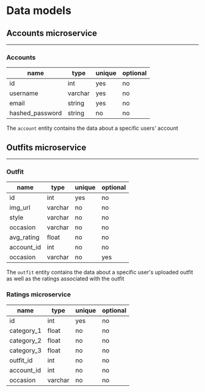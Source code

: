 # Data models

## Accounts microservice

---

### Accounts

| name             | type    | unique | optional |
| ---------------- | ------  | ------ | -------- |
| id               | int     | yes    | no       |
| username         | varchar | yes    | no       |
| email            | string  | yes    | no       |
| hashed_password  | string  | no     | no       |

The `account` entity contains the data about a specific users' account

## Outfits microservice

---

### Outfit

| name             | type    | unique | optional |
| ---------------- | ------  | ------ | -------- |
| id               | int     | yes    | no       |
| img_url          | varchar | no     | no       |
| style            | varchar | no     | no       |
| occasion         | varchar | no     | no       |
| avg_rating       | float   | no     | no       |
| account_id       | int     | no     | no       |
| occasion         | varchar | no     | yes       |

The `outfit` entity contains the data about a specific user's uploaded outfit as well as the ratings associated with the outfit

### Ratings microservice

| name             | type    | unique | optional |
| ---------------- | ------  | ------ | -------- |
| id               | int     | yes    | no       |
| category_1       | float   | no     | no       |
| category_2       | float   | no     | no       |
| category_3       | float   | no     | no       |
| outfit_id        | int     | no     | no       |
| account_id       | int     | no     | no       |
| occasion         | varchar | no     | no       |
